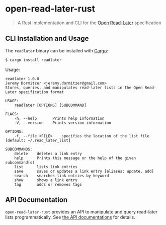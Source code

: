 # open-read-later-rust
> A Rust implementation and CLI for the [Open Read-Later](https://github.com/jdormit/open-read-later) specification

## CLI Installation and Usage
The `readlater` binary can be installed with [Cargo](http://doc.crates.io/):

```bash
$ cargo install readlater
```

Usage:

```
readlater 1.0.0
Jeremy Dormitzer <jeremy.dormitzer@gmail.com>
Stores, queries, and manipulates read-later lists in the Open Read-Later specification format

USAGE:
    readlater [OPTIONS] [SUBCOMMAND]

FLAGS:
    -h, --help       Prints help information
    -V, --version    Prints version information

OPTIONS:
    -f, --file <FILE>    specifies the location of the list file [default: ~/.read_later_list]

SUBCOMMANDS:
    delete    deletes a link entry
    help      Prints this message or the help of the given subcommand(s)
    list      lists link entries
    save      saves or updates a link entry [aliases: update, add]
    search    searches link entries by keyword
    show      shows a link entry
    tag       adds or removes tags
```

## API Documentation
`open-read-later-rust` provides an API to manipulate and query read-later lists programmatically. See [the API documentations](https://jdormit.github.io/open-read-later-rust) for details.
